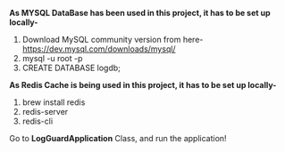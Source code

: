 **As MYSQL DataBase has been used in this project, it has to be set up locally-**
1. Download MySQL community version from here- https://dev.mysql.com/downloads/mysql/
2. mysql -u root -p
3. CREATE DATABASE logdb;

**As Redis Cache is being used in this project, it has to be set up locally-**
1. brew install redis
2. redis-server
3. redis-cli

Go to **LogGuardApplication** Class, and run the application!
